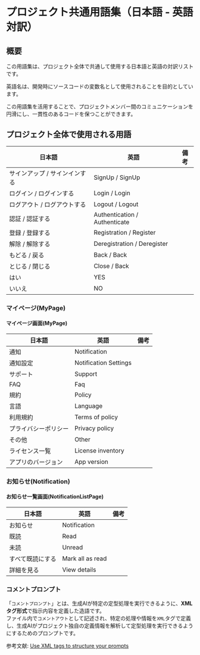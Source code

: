 <!--
このドキュメントはプロジェクト用語集のテンプレートです。

【使い方】
- 用語はカテゴリ（例：認証、設定、ユーザー管理など）ごと、画面ごとに整理してください。
- 用語の意味や使われる文脈を明確にしてください。
- サンプルを参考に、必要なカテゴリ・画面・用語を追加してください。
- 用語の追加・修正時は、重複や表記揺れに注意してください。

【カラム説明】
| 日本語 | 英語 |  備考 |
|--------|------|-----------|
| 用語の日本語表記 | 英語表記 | 補足事項 |
-->

# プロジェクト共通用語集（日本語 - 英語対訳）

## 概要

この用語集は、プロジェクト全体で共通して使用する日本語と英語の対訳リストです。

英語名は、開発時にソースコードの変数名として使用されることを目的としています。

この用語集を活用することで、プロジェクトメンバー間のコミュニケーションを円滑にし、一貫性のあるコードを保つことができます。

<!--
このセクションには、プロジェクト全体で共通して使用する用語を記載してください。
- 初期状態ではよく使われる単語が例として入っています。
- 不要な用語は削除し、必要に応じて修正・追加してください。
- 用語の意味や使い方が分かるように、備考欄も活用してください。
- 英語表記や表記揺れに注意し、統一感を持たせてください。
-->

## プロジェクト全体で使用される用語

| 日本語   | 英語  | 備考 |
|--------|------------------|------|
| サインアップ / サインインする |  SignUp / SignUp           |   |
| ログイン / ログインする |  Login / Login           |   |
| ログアウト / ログアウトする |  Logout / Logout          |   |
| 認証 / 認証する  | Authentication / Authenticate  |   |
| 登録 / 登録する   | Registration / Register       |   |
| 解除 / 解除する  | Deregistration / Deregister    |   |
| もどる / 戻る   | Back / Back                     |  |
| とじる / 閉じる   | Close / Back                  |  |
| はい  | YES  |      |
| いいえ  | NO  |      |

<!--
このセクションには、各画面ごとに使用される用語をカテゴリごとに整理して記載してください。
- 初期状態ではよく使われる単語やサンプルが例として入っています。
- 不要な用語やサンプルは削除し、必要に応じて修正・追加してください。
- 各カテゴリ・画面の見出しや表のフォーマットを統一してください。
- 用語の意味や使い方が分かるように、備考欄も活用してください。
- 英語表記や表記揺れに注意し、統一感を持たせてください。
- 下記のサンプルを参考に、他の画面やカテゴリも同様の形式で追加してください。

サンプル:

### ログイン・登録(Authentication)(カテゴリ名(英語名))

#### ユーザー登録画面(UserRegistrationPage)(画面名(画面ID))

| 日本語   | 英語  | 備考 |
|--------|------------------|------|
| 初めてのご利用の場合 |  For first-time users          |   |
| パスワードをお忘れの場合 |  Forgot password?         |   |
-->

### マイページ(MyPage)

#### マイページ画面(MyPage)

| 日本語   | 英語  | 備考 |
|--------|------------------|------|
| 通知 |  Notification           |   |
| 通知設定 |  Notification Settings  |   |
| サポート |  Support           |   |
| FAQ |  Faq           |   |
| 規約 |  Policy        |   |
| 言語 |  Language           |   |
| 利用規約 |  Terms of policy           |   |
| プライバシーポリシー |  Privacy policy     |   |
| その他 |  Other           |   |
| ライセンス一覧 |  License inventory  |   |
| アプリのバージョン |  App version  |   |

### お知らせ(Notification)

#### お知らせ一覧画面(NotificationListPage)

| 日本語   | 英語  | 備考 |
|--------|------------------|------|
| お知らせ |  Notification           |   |
| 既読 |  Read           |   |
| 未読 |  Unread          |   |
| すべて既読にする |  Mark all as read       |   |
| 詳細を見る |  View details           |   |

### コメントプロンプト

「`コメントプロンプト`」とは、生成AIが特定の定型処理を実行できるように、**XMLタグ形式**で指示内容を定義した造語です。  
ファイル内で`コメントアウト`として記述され、特定の処理や情報を`XML`タグで定義し、生成AIがプロジェクト独自の定義情報を解析して定型処理を実行できるようにするためのプロンプトです。

参考文献: [Use XML tags to structure your prompts]

<!-- URLs -->
[Use XML tags to structure your prompts]: https://docs.anthropic.com/en/docs/build-with-claude/prompt-engineering/use-xml-tags
